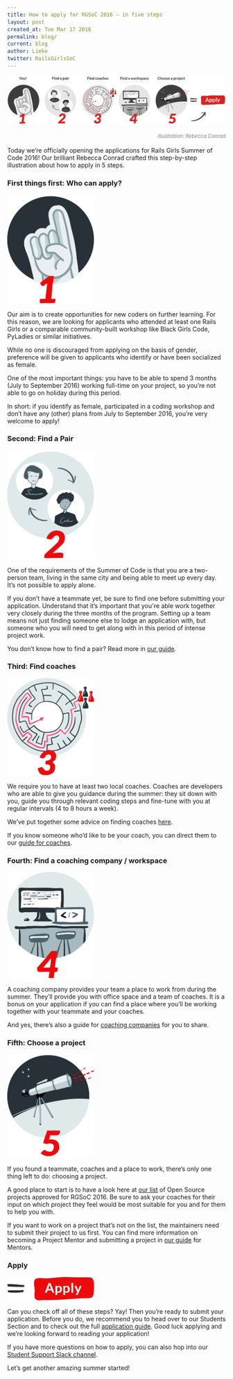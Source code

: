```yaml
---
title: How to apply for RGSoC 2016 — in five steps
layout: post
created_at: Tue Mar 17 2016
permalink: blog/
current: blog
author: Lieke
twitter: RailsGirlsSoC
---
```


![](/img/blog/2016/howtoapply_2016.png)

<div style="text-align:right"><font color="grey"><small><i>Illustration: Rebecca Conrad</i></small></font></small></div>
<br>
Today we’re officially opening the applications for Rails Girls Summer of Code 2016! Our brilliant Rebecca Conrad crafted this step-by-step illustration about how to apply in 5 steps.

### First things first: Who can apply?

<img src="/img/blog/2016/you.jpg" style="width:200px">

Our aim is to create opportunities for new coders on further learning. For this reason, we are looking for applicants who attended at least one Rails Girls or a comparable community-built workshop like Black Girls Code, PyLadies or similar initiatives.

While no one is discouraged from applying on the basis of gender, preference will be given to applicants who identify or have been socialized as female.

One of the most important things: you have to be able to  spend 3 months (July to September 2016) working full-time on your project, so you’re not able to go on holiday during this period.

In short: if you identify as female, participated in a coding workshop and don’t have any (other) plans from July to September 2016, you’re very welcome to apply!

### Second: Find a Pair

<img src="/img/blog/2016/pair.jpg" style="width:200px">

One of the requirements of the Summer of Code is that you are a two-person team, living in the same city and being able to meet up every day. It’s not possible to apply alone.

If you don’t have a teammate yet, be sure to find one before submitting your application. Understand that it’s important that you're able work together very closely during the three months of the program. Setting up a team means not just finding someone else to lodge an application with, but someone who you will need to get along with in this period of intense project work.

You don’t know how to find a pair? Read more in [our guide](http://railsgirlssummerofcode.org/students/finding-your-team/).

### Third: Find coaches

<img src="/img/blog/2016/coaches.jpg" style="width:200px">

We require you to have at least two local coaches. Coaches are developers who are able to give you guidance during the summer: they sit down with you, guide you through relevant coding steps and fine-tune with you at regular intervals (4 to 8 hours a week).

We’ve put together some advice on finding coaches [here](http://railsgirlssummerofcode.org/students/finding-your-team/).

If you know someone who’d like to be your coach, you can direct them to our [guide for coaches](http://railsgirlssummerofcode.org/guide/coaching/).

### Fourth: Find a coaching company / workspace

<img src="/img/blog/2016/workspace.jpg" style="width:200px">

A coaching company provides your team a place to work from during the summer. They’ll provide you with office space and a team of coaches. It is a bonus on your application if you can find a place where you’ll be working together with your teammate and your coaches.

And yes, there’s also a guide for [coaching companies](http://railsgirlssummerofcode.org/guide/coaching-company/) for you to share.

### Fifth: Choose a project

<img src="/img/blog/2016/project.jpg" style="width:200px">

If you found a teammate, coaches and a place to work, there’s only one thing left to do: choosing a project.

A good place to start is to have a look here at [our list](https://teams.railsgirlssummerofcode.org/projects) of Open Source projects approved for RGSoC 2016. Be sure to ask your coaches for their input on which project they feel would be most suitable for you and for them to help you with.

If you want to work on a project that’s not on the list, the maintainers need to submit their project to us first. You can find more information on becoming a Project Mentor and submitting a project in [our guide](http://railsgirlssummerofcode.org/guide/projects/) for Mentors.

### Apply

<img src="/img/blog/2016/apply.jpg" style="width:200px">

Can you check off all of these steps? Yay! Then you’re ready to submit your application. Before you do, we recommend you to head over to our Students Section and to check out the full [application guide](http://railsgirlssummerofcode.org/students/application/). Good luck applying and we’re looking forward to reading your application!

If you have more questions on how to apply, you can also hop into our [Student Support Slack channel](https://rgsoc-student-application.herokuapp.com/).

Let’s get another amazing summer started!
